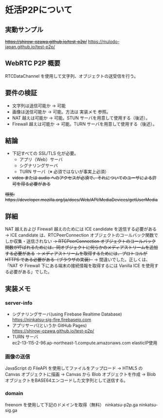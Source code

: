 # 妊活P2Pについて

## 実動サンプル
<strike>https://shirow-ozawa.github.io/test-p2p/</strike>
https://mulodo-japan.github.io/test-p2p/

## WebRTC P2P 概要
RTCDataChannel を使用して文字列、オブジェクトの送受信を行う。

## 要件の検証
- 文字列は送信可能か -> 可能
- 画像は送信可能か   -> 可能。方法は 実装メモ 参照。
- NAT 越えは可能か -> 可能。STUN サーバを用意して使用する（後述）。
- Firewall 越えは可能か -> 可能。TURN サーバを用意して使用する（後述）。

## 結論
- 下記すべての SSL/TLS 化が必要。
  - アプリ（Web）サーバ
  - シグナリングサーバ
  - TURN サーバ（※ 必須ではないが事実上必須）
- <strike>video または audio へのアクセスが必須で、それについてのユーザによる許可を得る必要がある</strike>
<strike>
根拠: https://developer.mozilla.org/ja/docs/Web/API/MediaDevices/getUserMedia
</strike>

## 詳細
NAT 越えおよび Firewall 越えのためには ICE candidate を送信する必要がある
-> ICE candidate は、RTCPeerConnection オブジェクトのコールバック関数でしか収集・送信されない
<strike>-> RTCPeerConnection オブジェクトのコールバック関数が呼ばれるためには、同オブジェクトに何らかのメディアストリームを追加する必要がある</strike>
<strike>-> メディアストリームを取得するためには、プロトコルが HTTPS である必要がある（ブラウザの実装）</strike>
-> 間違いでした。正しくは、「NAT や Firewall 下にある端末の接続情報を取得するには Vanilla ICE を使用する必要がある」でした。


## 実装メモ
### server-info
* シグナリングサーバ(using Firebase Realtime Database)  
  https://ninkatsu-sig-fire.firebaseio.com
* アプリサーバ(というか GitHub Pages)  
  https://shirow-ozawa.github.io/test-p2p/
* TURN サーバ  
  ec2-13-115-2-96.ap-northeast-1.compute.amazonaws.com    elasticIP使用  

### 画像の送信
  JavaScript の FileAPI を使用してファイルをアップロード
	-> HTML5 の Canvas オブジェクトに描画
  -> Canvas から Blob オブジェクトを作成
  -> Blob オブジェクトをBASE64エンコードした文字列として送信する。

### domain
freenom を使用して下記のドメインを取得（無料）
ninkatsu-p2p.ga
ninkatsu-sig.ga
